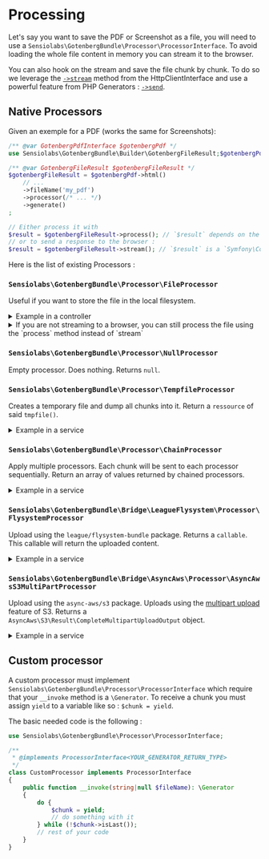 # Processing

Let's say you want to save the PDF or Screenshot as a file, you will need to use a `Sensiolabs\GotenbergBundle\Processor\ProcessorInterface`.
To avoid loading the whole file content in memory you can stream it to the browser.

You can also hook on the stream and save the file chunk by chunk. To do so we leverage the [`->stream`](https://symfony.com/doc/current/http_client.html#streaming-responses) method from the HttpClientInterface and use a powerful feature from PHP Generators : [`->send`](https://www.php.net/manual/en/generator.send.php).

## Native Processors

Given an exemple for a PDF (works the same for Screenshots):

```php
/** @var GotenbergPdfInterface $gotenbergPdf */
use Sensiolabs\GotenbergBundle\Builder\GotenbergFileResult;$gotenbergPdf = /* ... */;

/** @var GotenbergFileResult $gotenbergFileResult */
$gotenbergFileResult = $gotenbergPdf->html()
    // ...
    ->fileName('my_pdf')
    ->processor(/* ... */)
    ->generate()
;

// Either process it with
$result = $gotenbergFileResult->process(); // `$result` depends on the Processor used. See below.
// or to send a response to the browser :
$result = $gotenbergFileResult->stream(); // `$result` is a `Symfony\Component\HttpFoundation\StreamedResponse`
```

Here is the list of existing Processors :

### `Sensiolabs\GotenbergBundle\Processor\FileProcessor`

Useful if you want to store the file in the local filesystem.
<details>
<summary>Example in a controller</summary>

```php
use Sensiolabs\GotenbergBundle\GotenbergPdfInterface;
use Sensiolabs\GotenbergBundle\Processor\FileProcessor;
use Symfony\Component\DependencyInjection\Attribute\Autowire;
use Symfony\Component\Filesystem\Filesystem;
use Symfony\Component\HttpFoundation\Response;

#[Route(path: '/my-pdf', name: 'my_pdf')]
public function pdf(
    GotenbergPdfInterface $gotenbergPdf,
    Filesystem $filesystem,
    
    #[Autowire('%kernel.project_dir%/var/pdf')]
    string $pdfStorage,
): Response {
    return $gotenbergPdf->html()
        // ...
        ->fileName('my_pdf')
        ->processor(new FileProcessor(
            $filesystem,
            $pdfStorage,
        ))
        ->generate()
        ->stream()
    ;
}
```

This will save the file under `%kernel.project_dir%/var/pdf/my_pdf.pdf` once the file has been fully streamed to the browser.

</details>

<details>
<summary>If you are not streaming to a browser, you can still process the file using the `process` method instead of `stream`</summary>

```php
use Sensiolabs\GotenbergBundle\GotenbergPdfInterface;
use Sensiolabs\GotenbergBundle\Processor\FileProcessor;
use Symfony\Component\Filesystem\Filesystem;

class SomeService
{
    public function __construct(
        private readonly GotenbergPdfInterface $gotenbergPdf,
        
        #[Autowire('%kernel.project_dir%/var/pdf')]
        private readonly string $kernelProjectDir,
    ) {}
    
    public function pdf(): \SplFileInfo
    {
        return $this->gotenbergPdf->html()
            //
            ->fileName('my_pdf')
            ->processor(new FileProcessor(
                new Filesystem(),
                "{$this->kernelProjectDir}/var/pdf",
            ))
            ->generate()
            ->process()
        ;
    }
}
```

This will return a `SplFileInfo` of the generated file stored at `%kernel.project_dir%/var/pdf/my_pdf.pdf`.

</details>

### `Sensiolabs\GotenbergBundle\Processor\NullProcessor`

Empty processor. Does nothing. Returns `null`.

### `Sensiolabs\GotenbergBundle\Processor\TempfileProcessor`

Creates a temporary file and dump all chunks into it. Return a `ressource` of said `tmpfile()`.

<details>
<summary>Example in a service</summary>

```php
use Sensiolabs\GotenbergBundle\GotenbergPdfInterface;
use Sensiolabs\GotenbergBundle\Processor\TempfileProcessor;
use Symfony\Component\Filesystem\Filesystem;

class SomeService
{
    public function __construct(
        private readonly GotenbergPdfInterface $gotenbergPdf,
    ) {}
    
    /**
     * @return resource
     */
    public function pdf(): mixed
    {
        return $this->gotenbergPdf->html()
            //
            ->fileName('my_pdf')
            ->processor(new TempfileProcessor())
            ->generate()
            ->process()
        ;
    }
}
```

</details>

### `Sensiolabs\GotenbergBundle\Processor\ChainProcessor`

Apply multiple processors. Each chunk will be sent to each processor sequentially. Return an array of values returned by chained processors.

<details>
<summary>Example in a service</summary>

```php
use Sensiolabs\GotenbergBundle\GotenbergPdfInterface;
use Sensiolabs\GotenbergBundle\Processor\ChainProcessor;
use Sensiolabs\GotenbergBundle\Processor\FileProcessor;
use Sensiolabs\GotenbergBundle\Processor\ProcessorInterface;
use Symfony\Component\Filesystem\Filesystem;

/**
 * @implements ProcessorInterface<int>
 */
class CustomProcessor implements ProcessorInterface
{
    public function __invoke(string|null $fileName): \Generator { /* ... */ } // Implement your own logic
}

class SomeService
{
    public function __construct(
        private readonly GotenbergPdfInterface $gotenbergPdf,
        
        #[Autowire('%kernel.project_dir%/var/pdf')]
        private readonly string $pdfStorage,
    ) {}
    
    /**
     * @return array{0: \SplFileInfo, 1: int}
     */
    public function pdf(): array
    {
        return $this->gotenbergPdf->html()
            //
            ->fileName('my_pdf')
            ->processor(new ChainProcessor([
                new FileProcessor(
                    new Filesystem(),
                    $pdfStorage,
                ),
                new CustomProcessor(),
            ]))
            ->generate()
            ->process()
        ;
    }
}
```

</details>

### `Sensiolabs\GotenbergBundle\Bridge\LeagueFlysystem\Processor\FlysystemProcessor`

Upload using the `league/flysystem-bundle` package. Returns a `callable`. This callable will return the uploaded content.

<details>
<summary>Example in a service</summary>

```php
use League\Flysystem\FilesystemOperator;
use Sensiolabs\GotenbergBundle\GotenbergPdfInterface;
use Sensiolabs\GotenbergBundle\Bridge\LeagueFlysystem\Processor\FlysystemProcessor;
use Symfony\Component\DependencyInjection\Attribute\Autowire;

class SomeService
{
    public function __construct(
        private readonly GotenbergPdfInterface $gotenbergPdf,
        
        #[Autowire(service: 'pdfs.storage')] // Use the name under the `flysystem.storages` key in your packages configuration.
        private readonly FilesystemOperator $filesystemOperator,
    ) {}
    
    /**
     * @return Closure(): string
     */
    public function pdf(): Closure
    {
        return $this->gotenbergPdf->html()
            //
            ->fileName('my_pdf')
            ->processor(new FlysystemProcessor(
                $this->filesystemOperator,
            ))
            ->generate()
            ->process()
        ;
    }
}
```

</details>

### `Sensiolabs\GotenbergBundle\Bridge\AsyncAws\Processor\AsyncAwsS3MultiPartProcessor`

Upload using the `async-aws/s3` package. Uploads using the [multipart upload](https://docs.aws.amazon.com/AmazonS3/latest/userguide/mpuoverview.html) feature of S3. Returns a `AsyncAws\S3\Result\CompleteMultipartUploadOutput` object.

<details>
<summary>Example in a service</summary>

```php
use AsyncAws\S3\Result\CompleteMultipartUploadOutput;
use Sensiolabs\GotenbergBundle\Bridge\AsyncAws\Processor\AsyncAwsS3MultiPartProcessor;
use Sensiolabs\GotenbergBundle\GotenbergPdfInterface;

class SomeService
{
    public function __construct(
        private readonly GotenbergPdfInterface $gotenbergPdf,
        private readonly S3Client $s3Client,
    ) {}
    
    public function pdf(): CompleteMultipartUploadOutput
    {
        return $this->gotenbergPdf->html()
            //
            ->fileName('my_pdf')
            ->processor(new AsyncAwsS3MultiPartProcessor(
                $this->s3Client,
                'bucket-name',
            ))
            ->generate()
            ->process()
        ;
    }
}
```

</details>

## Custom processor

A custom processor must implement `Sensiolabs\GotenbergBundle\Processor\ProcessorInterface` which require that your `__invoke` method is a `\Generator`. To receive a chunk you must assign `yield` to a variable like so : `$chunk = yield`.

The basic needed code is the following :

```php
use Sensiolabs\GotenbergBundle\Processor\ProcessorInterface;

/**
 * @implements ProcessorInterface<YOUR_GENERATOR_RETURN_TYPE>
 */
class CustomProcessor implements ProcessorInterface
{
    public function __invoke(string|null $fileName): \Generator
    {
        do {
            $chunk = yield;
            // do something with it
        } while (!$chunk->isLast());
        // rest of your code
    }
}
```
